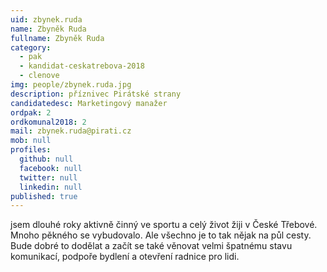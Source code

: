 ```yaml
---
uid: zbynek.ruda
name: Zbyněk Ruda
fullname: Zbyněk Ruda
category:
  - pak
  - kandidat-ceskatrebova-2018
  - clenove
img: people/zbynek.ruda.jpg
description: příznivec Pirátské strany
candidatedesc: Marketingový manažer
ordpak: 2
ordkomunal2018: 2
mail: zbynek.ruda@pirati.cz
mob: null
profiles:
  github: null
  facebook: null
  twitter: null
  linkedin: null
published: true
---
```

jsem dlouhé roky aktivně činný ve sportu a celý život žiji v České Třebové. Mnoho pěkného se vybudovalo. Ale všechno je to tak nějak na půl cesty. Bude dobré to dodělat a začít se také věnovat velmi špatnému stavu komunikací, podpoře bydlení a otevření radnice pro lidi.
